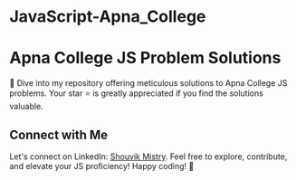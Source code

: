 # JavaScript-Apna_College
# Apna College JS Problem Solutions

🚀 Dive into my repository offering meticulous solutions to Apna College JS problems. Your star ⭐ is greatly appreciated if you find the solutions valuable.

## Connect with Me

Let's connect on LinkedIn: [Shouvik Mistry](https://www.linkedin.com/in/shouvikmistry/). Feel free to explore, contribute, and elevate your JS proficiency! Happy coding! 🌟

